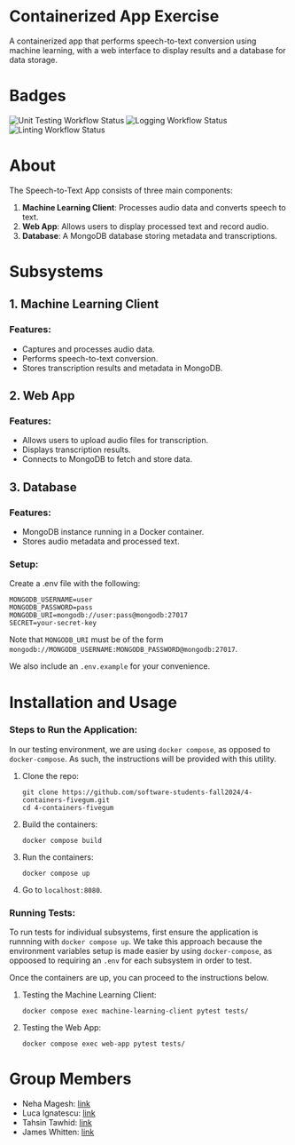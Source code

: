 
# Containerized App Exercise

A containerized app that performs speech-to-text conversion using machine learning, with a web interface to display results and a database for data storage.

# Badges
![Unit Testing Workflow Status](https://github.com/software-students-fall2024/4-containers-fivegum/actions/workflows/testing.yml/badge.svg)
![Logging Workflow Status](https://github.com/software-students-fall2024/4-containers-fivegum/actions/workflows/event-logger.yml/badge.svg)
![Linting Workflow Status](https://github.com/software-students-fall2024/4-containers-fivegum/actions/workflows/lint.yml/badge.svg)

# About

The Speech-to-Text App consists of three main components:
1. **Machine Learning Client**: Processes audio data and converts speech to text.
2. **Web App**: Allows users to display processed text and record audio.
3. **Database**: A MongoDB database storing metadata and transcriptions. 

# Subsystems

## 1. Machine Learning Client

### Features:
- Captures and processes audio data.
- Performs speech-to-text conversion.
- Stores transcription results and metadata in MongoDB.

## 2. Web App

### Features:
- Allows users to upload audio files for transcription.
- Displays transcription results.
- Connects to MongoDB to fetch and store data.

## 3. Database

### Features:
- MongoDB instance running in a Docker container.
- Stores audio metadata and processed text.

### Setup:
Create a .env file with the following:
```
MONGODB_USERNAME=user
MONGODB_PASSWORD=pass
MONGODB_URI=mongodb://user:pass@mongodb:27017
SECRET=your-secret-key
```

Note that `MONGODB_URI` must be of the form `mongodb://MONGODB_USERNAME:MONGODB_PASSWORD@mongodb:27017`.

We also include an `.env.example` for your convenience.

# Installation and Usage

### Steps to Run the Application:
In our testing environment, we are using `docker compose`, as opposed to `docker-compose`. As such, the instructions will be provided with this utility. 

1. Clone the repo:
   ```
   git clone https://github.com/software-students-fall2024/4-containers-fivegum.git
   cd 4-containers-fivegum
   ```
2. Build the containers:
   ```
   docker compose build
   ```
3. Run the containers:
   ```
   docker compose up
   ```
4. Go to `localhost:8080`.

### Running Tests:
To run tests for individual subsystems, first ensure the application is runnning with `docker compose up`. 
We take this approach because the environment variables setup is made easier by using `docker-compose`, as oppoosed to requiring an `.env` for each subsystem in order to test.

Once the containers are up, you can proceed to the instructions below.

1. Testing the Machine Learning Client:
   ```
   docker compose exec machine-learning-client pytest tests/
   ```
2. Testing the Web App:
   ```
   docker compose exec web-app pytest tests/
   ```

# Group Members
- Neha Magesh: [link](https://github.com/nehamagesh)
- Luca Ignatescu: [link](https://github.com/LucaIgnatescu)
- Tahsin Tawhid: [link](https://github.com/tahsintawhid)
- James Whitten: [link](https://github.com/jwhit0)
